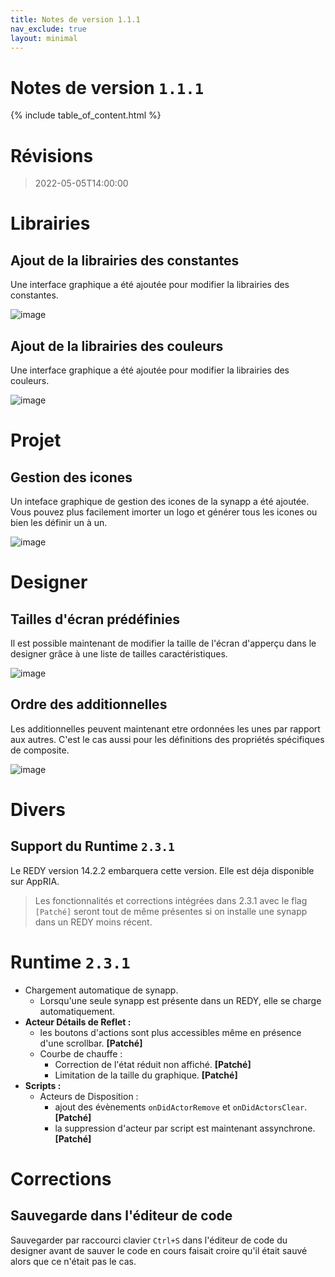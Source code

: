```yaml
---
title: Notes de version 1.1.1
nav_exclude: true
layout: minimal
---
```


# Notes de version `1.1.1`

{% include table_of_content.html %}

# Révisions

> 2022-05-05T14:00:00

# Librairies 

## Ajout de la librairies des constantes

Une interface graphique a été ajoutée pour modifier la librairies des constantes.

![image](https://user-images.githubusercontent.com/35595723/166885802-a1bc16b3-36ef-4909-be18-cbd3a922058b.png)

## Ajout de la librairies des couleurs

Une interface graphique a été ajoutée pour modifier la librairies des couleurs.

![image](https://user-images.githubusercontent.com/35595723/166885921-bc07da3f-060f-44b2-808e-d4619893aebe.png)

# Projet

## Gestion des icones

Un inteface graphique de gestion des icones de la synapp a été ajoutée. Vous pouvez plus facilement imorter un logo et générer tous les icones ou bien les définir un à un.

![image](https://user-images.githubusercontent.com/35595723/166910288-c57abb15-8808-4cbe-88b8-741a0ce464f6.png)

# Designer

## Tailles d'écran prédéfinies

Il est possible maintenant de modifier la taille de l'écran d'apperçu dans le designer grâce à une liste de tailles caractéristiques.

![image](https://user-images.githubusercontent.com/35595723/166894338-18f9ddf8-1c59-404d-ad51-cf1313cb0231.png)

## Ordre des additionnelles

Les additionnelles peuvent maintenant etre ordonnées les unes par rapport aux autres. C'est le cas aussi pour les définitions des propriétés spécifiques de composite.

![image](https://user-images.githubusercontent.com/35595723/166903848-008c41ae-7879-476d-9949-f358abd2faa4.png)

# Divers

## Support du Runtime `2.3.1`

Le REDY version 14.2.2 embarquera cette version. Elle est déja disponible sur AppRIA.

> Les fonctionnalités et corrections intégrées dans 2.3.1 avec le flag `[Patché]` seront tout de même présentes si on installe une synapp dans un REDY moins récent. 

# Runtime `2.3.1`
- Chargement automatique de synapp.
  - Lorsqu'une seule synapp est présente dans un REDY, elle se charge automatiquement. 
- **Acteur Détails de Reflet :** 
  - les boutons d'actions sont plus accessibles même en présence d'une scrollbar. **[Patché]**
  - Courbe de chauffe : 
    - Correction de l'état réduit non affiché. **[Patché]**
    - Limitation de la taille du graphique. **[Patché]**
- **Scripts :** 
  - Acteurs de Disposition : 
    - ajout des évènements `onDidActorRemove` et `onDidActorsClear`. **[Patché]**
    - la suppression d'acteur par script est maintenant assynchrone. **[Patché]**

# Corrections

## Sauvegarde dans l'éditeur de code

Sauvegarder par raccourci clavier `Ctrl+S` dans l'éditeur de code du designer avant de sauver le code en cours faisait croire qu'il était sauvé alors que ce n'était pas le cas.

